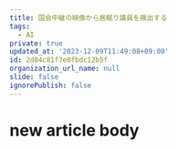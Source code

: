 ```yaml
---
title: 国会中継の映像から居眠り議員を検出する
tags:
  - AI
private: true
updated_at: '2023-12-09T11:49:08+09:00'
id: 2d84c81f7e0fbdc12b5f
organization_url_name: null
slide: false
ignorePublish: false
---
```

# new article body

